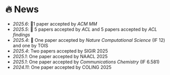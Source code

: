 # 🔥 News
- *2025.6*: 🎉1 paper accepted by *ACM MM*
- *2025.5*: 🎉 5 papers accepted by *ACL* and 5 papers accepted by *ACL findings*
- *2025.4*: 🎉 One paper accepted by *Nature Computational Science* (IF 12) and one by TOIS
- *2025.4*: Two papers accepted by SIGIR 2025
- *2025.1*: One paper accepted by NAACL 2025
- *2025.1*: One paper accepted by *Communications Chemistry* (IF 6.581)
- *2024.11*: One paper accepted by COLING 2025
